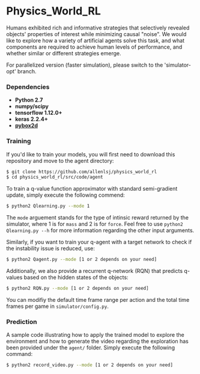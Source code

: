 # Physics_World_RL
Humans exhibited rich and informative strategies that selectively revealed objects' properties of interest while minimizing causal "noise". We would like to explore how a variety of artificial agents solve this task, and what components are required to achieve human levels of performance, and whether similar or different strategies emerge.

For parallelized version (faster simulation), please switch to the 'simulator-opt' branch.

### Dependencies
* **Python 2.7**
* **numpy/scipy**
* **tensorflow 1.12.0+**
* **keras 2.2.4+**
* **[pybox2d](https://github.com/pybox2d/pybox2d)**

### Training
If you'd like to train your models, you will first need to download this repository and move to the agent directory:
```bash
$ git clone https://github.com/allenlsj/physics_world_rl
$ cd physics_world_rl/src/code/agent
```
To train a q-value function approximator with standard semi-gradient update, simply execute the following commend:
```bash
$ python2 Qlearning.py --mode 1
```
The `mode` arguement stands for the type of intinsic reward returned by the simulator, where 1 is for `mass` and 2 is for `force`. Feel free to use `python2 Qlearning.py --h` for more information regarding the other input arguments.

Similarly, if you want to train your q-agent with a target network to check if the instability issue is reduced, use:
```bash
$ python2 Qagent.py --mode [1 or 2 depends on your need]
```
Additionally, we also provide a recurrent q-network (RQN) that predicts q-values based on the hidden states of the objects:
```bash
$ python2 RQN.py --mode [1 or 2 depends on your need]
```
You can modifiy the default time frame range per action and the total time frames per game in `simulator/config.py`.

### Prediction
A sample code illustrating how to apply the trained model to explore the environment and how to generate the video regarding the exploration has been provided under the `agent/` folder. Simply execute the following command:
```bash
$ python2 record_video.py --mode [1 or 2 depends on your need]
```
